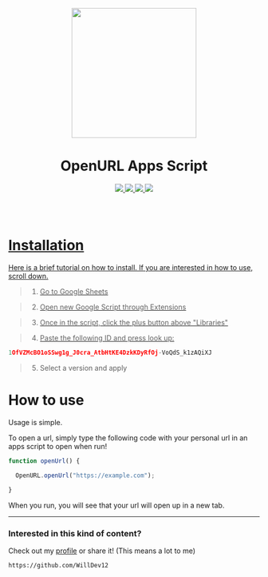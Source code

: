 <p align="center">
  <img src="https://img.icons8.com/cute-clipart/512/google-sheets.png" width="250" height="260">
</p>

<h1 align="center">OpenURL Apps Script</h1>

<p align="center">

  <a href="https://github.com/WillDev12">
    <img src="https://img.shields.io/github/followers/WillDev12?color=success&label=Follow%20My%20Github&logo=GitHub&style=for-the-badge">
    
  <a href="https://github.com/WillDev12/OpenURL">
    <img src="https://img.shields.io/github/forks/WillDev12/OpenURL?style=for-the-badge">
    
  <a href="https://github.com/WillDev12/OpenURL">
    <img src="https://img.shields.io/github/watchers/WillDev12/OpenURL?style=for-the-badge">
  
  <a href="https://github.com/WillDev12/OpenURL/stragazers">
    <img src="https://img.shields.io/github/stars/WillDev12/OpenURL?style=for-the-badge">
   
</p><br><br>
    
<h1>Installation</h1>
    
Here is a brief tutorial on how to install. If you are interested in how to use, scroll down.

> 1. Go to Google Sheets

> 2. Open new Google Script through Extensions

> 3. Once in the script, click the plus button above "Libraries"

> 4. Paste the following ID and press look up:

``` javascript
1OfVZMcBO1oSSwg1g_J0cra_AtbHtKE4DzkKDyRfOj-VoQdS_k1zAQiXJ
```
> 5. Select a version and apply

# How to use

Usage is simple.

To open a url, simply type the following code with your personal url in an apps script to open when run!
``` javascript
function openUrl() {

  OpenURL.openUrl("https://example.com");
  
}
```
When you run, you will see that your url will open up in a new tab.

- - -

### Interested in this kind of content?

Check out my [profile](https://github.com/WillDev12) or share it! (This means a lot to me)
```
https://github.com/WillDev12
```
